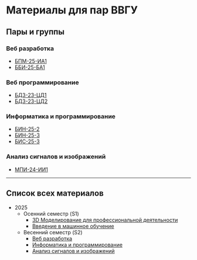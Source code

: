 # Материалы для пар ВВГУ

## Пары и группы

### Веб разработка

- [БПМ-25-ИА1](2025-S2/web-frontend-programming/README.md)
- [ББИ-25-БА1](2025-S2/web-frontend-programming/README.md)

### Веб программирование

- [БДЗ-23-ЦД1](2025-S2/web-frontend-programming/README.md)
- [БДЗ-23-ЦД2](2025-S2/web-frontend-programming/README.md)

### Информатика и программирование

- [БИН-25-2](2025-S2/cs-programming/README.md)
- [БИН-25-3](2025-S2/cs-programming/README.md)
- [БИС-25-3](2025-S2/cs-programming/README.md)

### Анализ сигналов и изображений

- [МПИ-24-ИИ1](2025-S2/signal-image-analysis/README.md)

---

## Список всех материалов

- 2025
  - Осенний семестр (S1)
    - [3D Моделирование для профессиональной деятельности](https://github.com/mvodya/3d-course-blender/tree/b66d8c5eb315f0260f8e27ed3e60412d9416c92d)
    - [Введение в машинное обучение](https://github.com/mvodya/learning-ml-text-recognition/)
  - Весенний семестр (S2)
    - [Веб разработка](2025-S2/web-frontend-programming/)
    - [Информатика и программирование](2025-S2/cs-programming/README.md)
    - [Анализ сигналов и изображений](2025-S2/signal-image-analysis/README.md)

